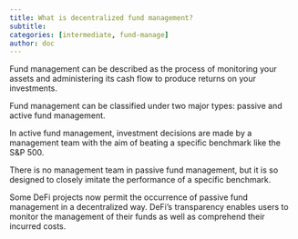 ```yaml
---
title: What is decentralized fund management?
subtitle: 
categories: [intermediate, fund-manage]
author: doc
---
```


Fund management can be described as the process of monitoring your assets and administering its cash flow to produce returns on your investments. 

Fund management can be classified under two major types: passive and active fund management. 

In active fund management, investment decisions are made by a management team with the aim of beating a specific benchmark like the S&P 500. 

There is no management team in passive fund management, but it is so designed to closely imitate the performance of a specific benchmark.

Some DeFi projects now permit the occurrence of passive fund management in a decentralized way. DeFi’s transparency enables users to monitor the management of their funds as well as comprehend their incurred costs.

